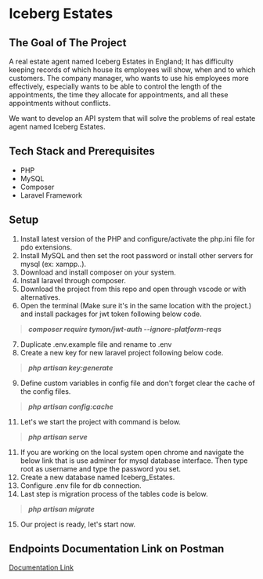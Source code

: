 # Iceberg Estates

## The Goal of The Project

A real estate agent named Iceberg Estates in England; It has difficulty keeping records of which house its employees will show, when and to which customers. The company manager, who wants to use his employees more effectively, especially wants to be able to control the length of the appointments, the time they allocate for appointments, and all these appointments without conflicts.

We want to develop an API system that will solve the problems of real estate agent named Iceberg Estates.

## Tech Stack and Prerequisites

* PHP
* MySQL
* Composer
* Laravel Framework

## Setup

1. Install latest version of the PHP and configure/activate the php.ini file for pdo extensions.
2. Install MySQL and then set the root password or install other servers for mysql (ex: xampp..).
3. Download and install composer on your system.
4. Install laravel through composer.
5. Download the project from this repo and open through vscode or with alternatives.
6. Open the terminal (Make sure it's in the same location with the project.) and install packages for jwt token following below code.

>    ***composer require tymon/jwt-auth --ignore-platform-reqs***
    
7. Duplicate .env.example file and rename to .env
8. Create a new key for new laravel project following below code.

>    ***php artisan key:generate***
    
9. Define custom variables in config file and don't forget clear the cache of the config files.

>    ***php artisan config:cache***
    
11. Let's we start the project with command is below.

>    ***php artisan serve***
    
11. If you are working on the local system open chrome and navigate the below link that is use adminer for mysql database interface. Then type root as username and type the password you set.
12. Create a new database named Iceberg_Estates.
13. Configure .env file for db connection.
14. Last step is migration process of the tables code is below.

>    ***php artisan migrate***
    
15. Our project is ready, let's start now.



## Endpoints Documentation Link on Postman

<a href="https://www.postman.com/burak34/workspace/iceberg-estates/documentation/10659077-d3dad476-fff1-47aa-964e-f9e8810f08f3" target="_blank">Documentation Link</a>

